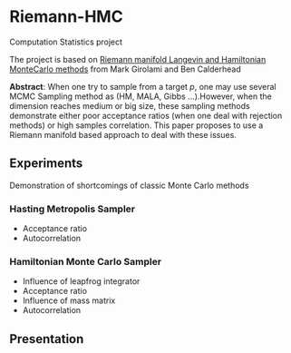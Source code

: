 # Riemann-HMC
Computation Statistics project

The project is based on [Riemann manifold Langevin and Hamiltonian MonteCarlo methods](http://citeseerx.ist.psu.edu/viewdoc/download?doi=10.1.1.472.3640&rep=rep1&type=pdf) from  Mark Girolami and Ben Calderhead 

**Abstract**: 
When one try to sample from a target *p*, one may use several MCMC Sampling method as (HM, MALA, Gibbs ...).However, when the dimension reaches medium or big size, these sampling methods demonstrate either poor acceptance ratios (when one deal with rejection methods) or high samples correlation. This paper proposes to use a Riemann manifold based approach to deal with these issues.

## Experiments
Demonstration of shortcomings of classic Monte Carlo methods

### Hasting Metropolis Sampler 
- Acceptance ratio
- Autocorrelation

### Hamiltonian Monte Carlo Sampler
- Influence of leapfrog integrator
- Acceptance ratio
- Influence of mass matrix
- Autocorrelation

## Presentation

